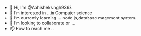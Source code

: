 - 👋 Hi, I’m @Abhisheksingh9368
- 👀 I’m interested in ...in Computer science
- 🌱 I’m currently learning ... node js,database magement system.
- 💞️ I’m looking to collaborate on ... 
- 📫 How to reach me ...

<!---
Abhisheksingh9368/Abhisheksingh9368 is a ✨ special ✨ repository because its `README.md` (this file) appears on your GitHub profile.
You can click the Preview link to take a look at your changes.
--->

